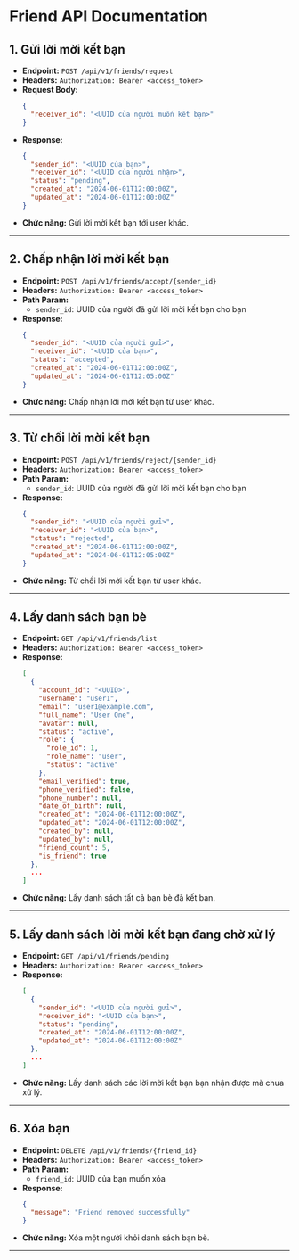 # Friend API Documentation

## 1. Gửi lời mời kết bạn

- **Endpoint:** `POST /api/v1/friends/request`
- **Headers:** `Authorization: Bearer <access_token>`
- **Request Body:**
  ```json
  {
    "receiver_id": "<UUID của người muốn kết bạn>"
  }
  ```
- **Response:**
  ```json
  {
    "sender_id": "<UUID của bạn>",
    "receiver_id": "<UUID của người nhận>",
    "status": "pending",
    "created_at": "2024-06-01T12:00:00Z",
    "updated_at": "2024-06-01T12:00:00Z"
  }
  ```
- **Chức năng:** Gửi lời mời kết bạn tới user khác.

---

## 2. Chấp nhận lời mời kết bạn

- **Endpoint:** `POST /api/v1/friends/accept/{sender_id}`
- **Headers:** `Authorization: Bearer <access_token>`
- **Path Param:**
  - `sender_id`: UUID của người đã gửi lời mời kết bạn cho bạn
- **Response:**
  ```json
  {
    "sender_id": "<UUID của người gửi>",
    "receiver_id": "<UUID của bạn>",
    "status": "accepted",
    "created_at": "2024-06-01T12:00:00Z",
    "updated_at": "2024-06-01T12:05:00Z"
  }
  ```
- **Chức năng:** Chấp nhận lời mời kết bạn từ user khác.

---

## 3. Từ chối lời mời kết bạn

- **Endpoint:** `POST /api/v1/friends/reject/{sender_id}`
- **Headers:** `Authorization: Bearer <access_token>`
- **Path Param:**
  - `sender_id`: UUID của người đã gửi lời mời kết bạn cho bạn
- **Response:**
  ```json
  {
    "sender_id": "<UUID của người gửi>",
    "receiver_id": "<UUID của bạn>",
    "status": "rejected",
    "created_at": "2024-06-01T12:00:00Z",
    "updated_at": "2024-06-01T12:05:00Z"
  }
  ```
- **Chức năng:** Từ chối lời mời kết bạn từ user khác.

---

## 4. Lấy danh sách bạn bè

- **Endpoint:** `GET /api/v1/friends/list`
- **Headers:** `Authorization: Bearer <access_token>`
- **Response:**
  ```json
  [
    {
      "account_id": "<UUID>",
      "username": "user1",
      "email": "user1@example.com",
      "full_name": "User One",
      "avatar": null,
      "status": "active",
      "role": {
        "role_id": 1,
        "role_name": "user",
        "status": "active"
      },
      "email_verified": true,
      "phone_verified": false,
      "phone_number": null,
      "date_of_birth": null,
      "created_at": "2024-06-01T12:00:00Z",
      "updated_at": "2024-06-01T12:00:00Z",
      "created_by": null,
      "updated_by": null,
      "friend_count": 5,
      "is_friend": true
    },
    ...
  ]
  ```
- **Chức năng:** Lấy danh sách tất cả bạn bè đã kết bạn.

---

## 5. Lấy danh sách lời mời kết bạn đang chờ xử lý

- **Endpoint:** `GET /api/v1/friends/pending`
- **Headers:** `Authorization: Bearer <access_token>`
- **Response:**
  ```json
  [
    {
      "sender_id": "<UUID của người gửi>",
      "receiver_id": "<UUID của bạn>",
      "status": "pending",
      "created_at": "2024-06-01T12:00:00Z",
      "updated_at": "2024-06-01T12:00:00Z"
    },
    ...
  ]
  ```
- **Chức năng:** Lấy danh sách các lời mời kết bạn bạn nhận được mà chưa xử lý.

---

## 6. Xóa bạn

- **Endpoint:** `DELETE /api/v1/friends/{friend_id}`
- **Headers:** `Authorization: Bearer <access_token>`
- **Path Param:**
  - `friend_id`: UUID của bạn muốn xóa
- **Response:**
  ```json
  {
    "message": "Friend removed successfully"
  }
  ```
- **Chức năng:** Xóa một người khỏi danh sách bạn bè.

---
